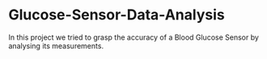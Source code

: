 # Glucose-Sensor-Data-Analysis
In this project we tried to grasp the accuracy of a Blood Glucose Sensor by analysing its measurements.
